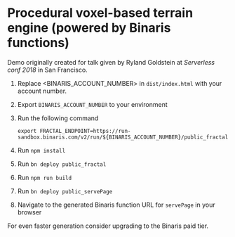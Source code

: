 # Procedural voxel-based terrain engine (powered by Binaris functions)

Demo originally created for talk given by Ryland Goldstein at _Serverless conf 2018_ in San Francisco.

1. Replace <BINARIS_ACCOUNT_NUMBER> in `dist/index.html` with your account number.
1. Export `BINARIS_ACCOUNT_NUMBER` to your environment
1. Run the following command

    `export FRACTAL_ENDPOINT=https://run-sandbox.binaris.com/v2/run/${BINARIS_ACCOUNT_NUMBER}/public_fractal`
1. Run `npm install`
1. Run `bn deploy public_fractal`
1. Run `npm run build`
1. Run `bn deploy public_servePage`
1. Navigate to the generated Binaris function URL for `servePage` in your browser

For even faster generation consider upgrading to the Binaris paid tier.
